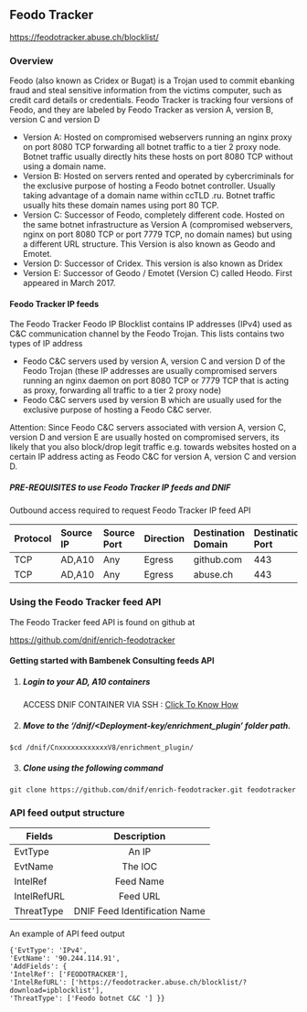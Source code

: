 ## Feodo Tracker   
  https://feodotracker.abuse.ch/blocklist/

### Overview
 Feodo (also known as Cridex or Bugat) is a Trojan used to commit ebanking fraud and steal sensitive information from the victims computer, such as credit card details or credentials.
 Feodo Tracker is tracking four versions of Feodo, and they are labeled by Feodo Tracker as version A, version B, version C and version D
  - Version A: Hosted on compromised webservers running an nginx proxy on port 8080 TCP forwarding all botnet traffic to a tier 2 proxy node.
               Botnet traffic usually directly hits these hosts on port 8080 TCP without using a domain name.
  - Version B: Hosted on servers rented and operated by cybercriminals for the exclusive purpose of hosting a Feodo botnet controller.
               Usually taking advantage of a domain name within ccTLD .ru. Botnet traffic usually hits these domain names using port 80 TCP.
  - Version C: Successor of Feodo, completely different code. Hosted on the same botnet infrastructure as Version A (compromised webservers,
               nginx on port 8080 TCP or port 7779 TCP, no domain names) but using a different URL structure. This Version is also known as Geodo and Emotet.
  - Version D: Successor of Cridex. This version is also known as Dridex
  - Version E: Successor of Geodo / Emotet (Version C) called Heodo. First appeared in March 2017.
 

#### Feodo Tracker IP feeds
 The Feodo Tracker Feodo IP Blocklist contains IP addresses (IPv4) used as C&C communication channel by the Feodo Trojan. 
 This lists contains two types of IP address
  - Feodo C&C servers used by version A, version C and version D of the Feodo Trojan (these IP addresses are usually compromised servers running an nginx daemon on port 8080 TCP or 7779 TCP 
    that is acting as proxy, forwarding all traffic to a tier 2 proxy node)  
  - Feodo C&C servers used by version B which are usually used for the exclusive purpose of hosting a Feodo C&C server. 

Attention: Since Feodo C&C servers associated with version A, version C, version D and version E are usually hosted on compromised servers, 
its likely that you also block/drop legit traffic e.g. towards websites hosted on a certain IP address acting as Feodo C&C for version A, version C and version D.

##### PRE-REQUISITES to use Feodo Tracker IP feeds and DNIF  
Outbound access required to request Feodo Tracker IP feed API

| Protocol   | Source IP  | Source Port  | Direction	 | Destination Domain | Destination Port  |  
|:------------- |:-------------|:-------------|:-------------|:-------------|:-------------|  
| TCP | AD,A10 | Any | Egress	| github.com | 443 |
| TCP | AD,A10 | Any | Egress	| abuse.ch | 443 | 


### Using the Feodo Tracker feed API
 The Feodo Tracker feed API is found on github at

https://github.com/dnif/enrich-feodotracker

#### Getting started with Bambenek Consulting feeds API

1. #####    Login to your AD, A10 containers  
   ACCESS DNIF CONTAINER VIA SSH : [Click To Know How](https://dnif.it/docs/guides/tutorials/access-dnif-container-via-ssh.html)
2. #####    Move to the ‘/dnif/<Deployment-key/enrichment_plugin’ folder path.
```
$cd /dnif/CnxxxxxxxxxxxxV8/enrichment_plugin/
```
3. #####   Clone using the following command  
```  
git clone https://github.com/dnif/enrich-feodotracker.git feodotracker
```
### API feed output structure
  | Fields        | Description  |
| ------------- |:-------------:|
| EvtType      | An IP |
| EvtName      | The IOC      |
| IntelRef | Feed Name      |
| IntelRefURL | Feed URL      |
| ThreatType | DNIF Feed Identification Name |      

An example of API feed output
```
{'EvtType': 'IPv4',
'EvtName': '90.244.114.91', 
'AddFields': {
'IntelRef': ['FEODOTRACKER'],
'IntelRefURL': ['https://feodotracker.abuse.ch/blocklist/?download=ipblocklist'], 
'ThreatType': ['Feodo botnet C&C '] }}
```
